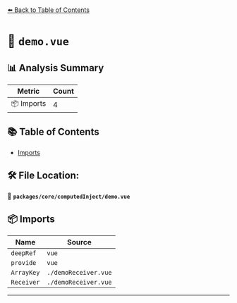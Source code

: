 [⬅️ Back to Table of Contents](../../../index.md)

# 📄 `demo.vue`

## 📊 Analysis Summary

| Metric | Count |
|--------|-------|
| 📦 Imports | 4 |

## 📚 Table of Contents

- [Imports](#imports)

## 🛠️ File Location:
📂 **`packages/core/computedInject/demo.vue`**

## 📦 Imports

| Name | Source |
|------|--------|
| `deepRef` | `vue` |
| `provide` | `vue` |
| `ArrayKey` | `./demoReceiver.vue` |
| `Receiver` | `./demoReceiver.vue` |


---